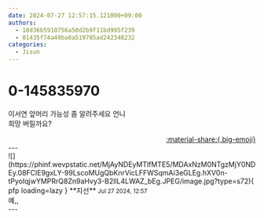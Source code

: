 ```yaml
---
date: 2024-07-27 12:57:15.121000+09:00
authors:
  - 18d36b5910756a50d2b9f11bd995f239
  - 01435f74a49ba8a519705ad242348232
categories:
  - Jisun
---
```


# 0-145835970

<div class="post-container" markdown="1">
<div class="content-container md-sidebar__scrollwrap" markdown="1">

이서연 앞머리 가능성 좀 알려주세요 언니 <br>희망 버릴까요?

</div>
</div>

<div style="text-align: right;" markdown="1">
<a href="https://weverse.io/fromis9/fanpost/0-145835970" style="text-align: right;">:material-share:{.big-emoji}</a>
</div>
---

<div class="comments-container md-sidebar__scrollwrap" markdown="1">
<div class="comment" markdown="1">
<div class='id-container' markdown="1">
![](https://phinf.wevpstatic.net/MjAyNDEyMTlfMTE5/MDAxNzM0NTgzMjY0NDEy.08FClE9gxLY-99LscoMUgQbKnrVicLFFWSqmAi3eGLEg.hXV0n-tPyoIqjwYMPRrQ8Zn9aHvy3-B2llL4LWAZ_bEg.JPEG/image.jpg?type=s72){ pfp loading=lazy }
**<span class="artist">지선</span>** <small>Jul 27 2024, 12:57</small><br>
</div>
<div class='comment-body' markdown="1">
예,,
</div>
</div>
</div>
---
